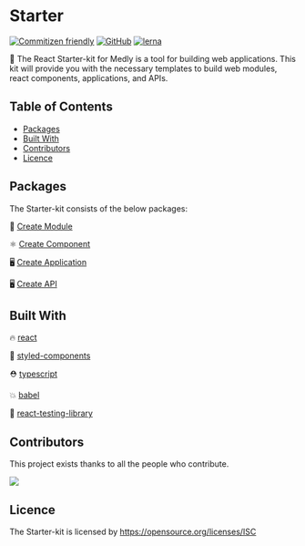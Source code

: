 # Starter

[![Commitizen friendly](https://img.shields.io/badge/commitizen-friendly-brightgreen.svg)](http://commitizen.github.io/cz-cli/)
[![GitHub](https://img.shields.io/github/license/medly/medly-components)](https://github.com/medly/medly-components/blob/master/LICENSE)
[![lerna](https://img.shields.io/badge/maintained%20with-lerna-cc00ff.svg)](https://lerna.js.org/)

🚀 The React Starter-kit for Medly is a tool for building web applications. This kit will provide you with the necessary templates to build web modules, react components, applications, and APIs.

## Table of Contents
- [Packages](#packages)
- [Built With](#built-with)
- [Contributors](#contributors)
- [Licence](#licence)


## Packages
The Starter-kit consists of the below packages:

🧩 [Create Module](https://github.com/medly/starter/tree/master/packages/module)

⚛️ [Create Component](https://github.com/medly/starter/tree/master/packages/component)

🖥️ [Create Application](https://github.com/medly/starter/tree/master/packages/app)

🖥️ [Create API](https://github.com/medly/starter/tree/master/packages/api)


## Built With

🔥 [react](https://github.com/facebook/react)

💅 [styled-components](https://www.styled-components.com)

⛑ [typescript](https://www.typescriptlang.org/)

💥 [babel](https://babeljs.io/)

🐐 [react-testing-library](https://github.com/kentcdodds/react-testing-library)


## Contributors
This project exists thanks to all the people who contribute.

<a href="https://github.com/medly/starter/graphs/contributors">
  <img src="https://contrib.rocks/image?repo=medly/starter" />
</a>


## Licence
The Starter-kit is licensed by https://opensource.org/licenses/ISC 


